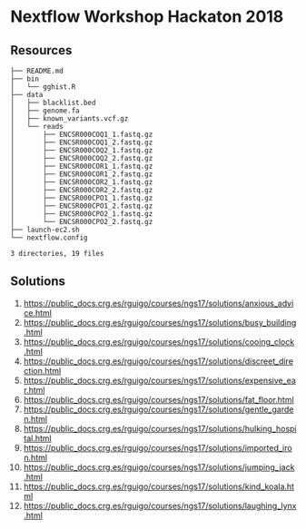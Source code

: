 # Nextflow Workshop Hackaton 2018

## Resources

```
├── README.md
├── bin
│   └── gghist.R
├── data
│   ├── blacklist.bed
│   ├── genome.fa
│   ├── known_variants.vcf.gz
│   └── reads
│       ├── ENCSR000COQ1_1.fastq.gz
│       ├── ENCSR000COQ1_2.fastq.gz
│       ├── ENCSR000COQ2_1.fastq.gz
│       ├── ENCSR000COQ2_2.fastq.gz
│       ├── ENCSR000COR1_1.fastq.gz
│       ├── ENCSR000COR1_2.fastq.gz
│       ├── ENCSR000COR2_1.fastq.gz
│       ├── ENCSR000COR2_2.fastq.gz
│       ├── ENCSR000CPO1_1.fastq.gz
│       ├── ENCSR000CPO1_2.fastq.gz
│       ├── ENCSR000CPO2_1.fastq.gz
│       └── ENCSR000CPO2_2.fastq.gz
├── launch-ec2.sh
└── nextflow.config

3 directories, 19 files
```

## Solutions 

1. https://public_docs.crg.es/rguigo/courses/ngs17/solutions/anxious_advice.html
2. https://public_docs.crg.es/rguigo/courses/ngs17/solutions/busy_building.html
3. https://public_docs.crg.es/rguigo/courses/ngs17/solutions/cooing_clock.html
4. https://public_docs.crg.es/rguigo/courses/ngs17/solutions/discreet_direction.html
5. https://public_docs.crg.es/rguigo/courses/ngs17/solutions/expensive_ear.html
6. https://public_docs.crg.es/rguigo/courses/ngs17/solutions/fat_floor.html
7. https://public_docs.crg.es/rguigo/courses/ngs17/solutions/gentle_garden.html
8. https://public_docs.crg.es/rguigo/courses/ngs17/solutions/hulking_hospital.html
9. https://public_docs.crg.es/rguigo/courses/ngs17/solutions/imported_iron.html
10. https://public_docs.crg.es/rguigo/courses/ngs17/solutions/jumping_jack.html
11. https://public_docs.crg.es/rguigo/courses/ngs17/solutions/kind_koala.html
12. https://public_docs.crg.es/rguigo/courses/ngs17/solutions/laughing_lynx.html

